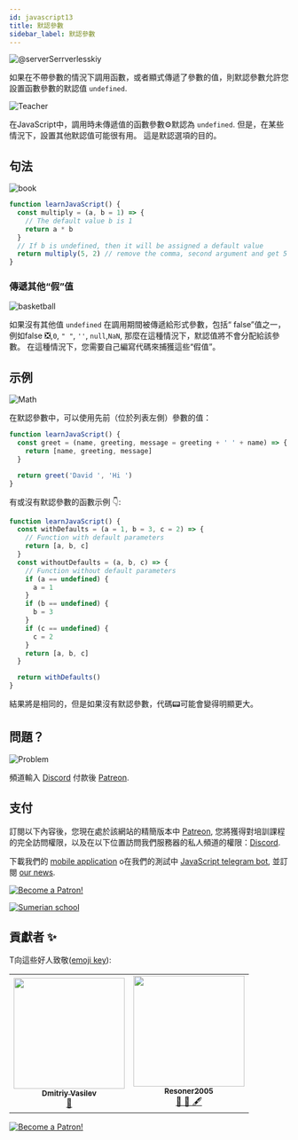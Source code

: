 ```yaml
---
id: javascript13
title: 默認參數
sidebar_label: 默認參數
---
```


![@serverSerrverlesskiy](/img/javascript/headers/25.jpg)

如果在不帶參數的情況下調用函數，或者顯式傳遞了參數的值，則默認參數允許您設置函數參數的默認值 `undefined`.

![Teacher](https://media.giphy.com/media/3ohc10nduj1irsuzgA/giphy.gif)

在JavaScript中，調用時未傳遞值的函數參數⚙️默認為 `undefined`. 但是，在某些情況下，設置其他默認值可能很有用。 這是默認選項的目的。

## 句法

![book](https://media.giphy.com/media/l0HlOBZcl7sbV6LnO/giphy.gif)

```jsx live
function learnJavaScript() {
  const multiply = (a, b = 1) => {
    // The default value b is 1
    return a * b
  }
  // If b is undefined, then it will be assigned a default value
  return multiply(5, 2) // remove the comma, second argument and get 5 * 1
}
```

### 傳遞其他“假”值

![basketball](https://media.giphy.com/media/3oEdv5e5Zd2gsczAhG/giphy.gif)

如果沒有其他值 `undefined` 在調用期間被傳遞給形式參數，包括“ false”值之一，例如false ❎,`0`, `" "`, `''`, `null`,`NaN`, 那麼在這種情況下，默認值將不會分配給該參數。 在這種情況下，您需要自己編寫代碼來捕獲這些“假值”。

## 示例

![Math](https://media.giphy.com/media/xT1Ra5h24Eliux3UVq/giphy.gif)

在默認參數中，可以使用先前（位於列表左側）參數的值：

```jsx live
function learnJavaScript() {
  const greet = (name, greeting, message = greeting + ' ' + name) => {
    return [name, greeting, message]
  }

  return greet('David ', 'Hi ')
}
```

有或沒有默認參數的函數示例 👇:

```jsx live
function learnJavaScript() {
  const withDefaults = (a = 1, b = 3, c = 2) => {
    // Function with default parameters
    return [a, b, c]
  }
  const withoutDefaults = (a, b, c) => {
    // Function without default parameters
    if (a == undefined) {
      a = 1
    }
    if (b == undefined) {
      b = 3
    }
    if (c == undefined) {
      c = 2
    }
    return [a, b, c]
  }

  return withDefaults()
}
```

結果將是相同的，但是如果沒有默認參數，代碼📟可能會變得明顯更大。

## 問題？

![Problem](https://media.giphy.com/media/xTiTnGeUsWOEwsGoG4/giphy.gif)

頻道輸入 [Discord](https://discord.gg/6GDAfXn) 付款後 [Patreon](https://www.patreon.com/javascriptcamp).

## 支付

訂閱以下內容後，您現在處於該網站的精簡版本中 [Patreon](https://www.patreon.com/javascriptcamp), 您將獲得對培訓課程的完全訪問權限，以及在以下位置訪問我們服務器的私人頻道的權限：[Discord](https://discord.gg/6GDAfXn).

下載我們的 [mobile application](http://onelink.to/njhc95) o在我們的測試中 [JavaScript telegram bot](https://t.me/javascriptcamp_bot), 並訂閱 [our news](https://t.me/javascriptapp).

[![Become a Patron!](/img/logo/patreon.jpg)](https://www.patreon.com/bePatron?u=31769291)


[![Sumerian school](/img/app.jpg)](http://onelink.to/njhc95)

 

## 貢獻者 ✨

T向這些好人致敬([emoji key](https://allcontributors.org/docs/en/emoji-key)):

<table>
  <tr>
    <td align="center"><a href="https://fullstackserverless.github.io/"><img src="https://avatars0.githubusercontent.com/u/6774813?v=4?s=200" width="200px;" alt=""/><br /><sub><b>Dmitriy Vasilev</b></sub></a><br /> <a href="https://github.com/gHashTag/react-native-village/commits?author=gHashTag" title="Documentation">📖</a></td>
    <td align="center"><a href="https://github.com/Resoner2005"><img src="https://avatars1.githubusercontent.com/u/75675814?v=4?s=200" width="200px;" alt=""/><br /><sub><b>Resoner2005</b></sub></a><br /><a href="https://github.com/gHashTag/react-native-village/issues?q=author%3AResoner2005" title="Bug reports">🐛 🎨 🖋</a></td>
  </tr>
  
</table>

[![Become a Patron!](/img/logo/patreon.jpg)](https://www.patreon.com/bePatron?u=31769291)
